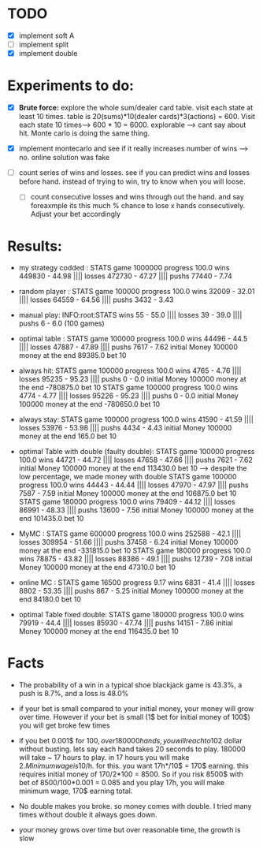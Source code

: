 # TODO
- [x] implement soft A
- [ ] implement split
- [x] implement double

# Experiments to do:
- [x] **Brute force:**  explore the whole sum/dealer card table. visit each state at least 10 times. table is 20(sums)*10(dealer cards)*3(actions) = 600. Visit each state 10 times--> 600 * 10 = 6000. explorable --> cant say about hit. Monte carlo is doing the same thing.

- [x] implement montecarlo and see if it really increases number of wins --> no. online solution was fake

- [ ] count series of wins and losses. see if you can predict wins and losses before hand. instead of trying to win, try to know when you will loose.
    - [ ] count consecutive losses and wins through out the hand. and say foreaxmple its this much % chance to lose x hands consecutively. Adjust your bet accordingly

# Results:

- my strategy codded : STATS game 1000000 progress 100.0 wins 449830 - 44.98 |||| losses 472730 - 47.27 |||| pushs 77440 - 7.74

- random player : STATS game 100000 progress 100.0 wins 32009 - 32.01 |||| losses 64559 - 64.56 |||| pushs 3432 - 3.43

- manual play: INFO:root:STATS wins 55 - 55.0 |||| losses 39 - 39.0 |||| pushs 6 - 6.0 (100 games)

- optimal table : STATS game 100000 progress 100.0 wins 44496 - 44.5 |||| losses 47887 - 47.89 |||| pushs 7617 - 7.62 initial Money 100000 money at the end 89385.0 bet 10

- always hit: STATS game 100000 progress 100.0 wins 4765 - 4.76 |||| losses 95235 - 95.23 |||| pushs 0 - 0.0 initial Money 100000 money at the end -780875.0 bet 10
STATS game 100000 progress 100.0 wins 4774 - 4.77 |||| losses 95226 - 95.23 |||| pushs 0 - 0.0 initial Money 100000 money at the end -780650.0 bet 10

- always stay: STATS game 100000 progress 100.0 wins 41590 - 41.59 |||| losses 53976 - 53.98 |||| pushs 4434 - 4.43 initial Money 100000 money at the end 165.0 bet 10

- optimal Table with double (faulty double): STATS game 100000 progress 100.0 wins 44721 - 44.72 |||| losses 47658 - 47.66 |||| pushs 7621 - 7.62 initial Money 100000 money at the end 113430.0 bet 10 --> despite the low percentage, we made money with double
STATS game 100000 progress 100.0 wins 44443 - 44.44 |||| losses 47970 - 47.97 |||| pushs 7587 - 7.59 initial Money 100000 money at the end 106875.0 bet 10
STATS game 180000 progress 100.0 wins 79409 - 44.12 |||| losses 86991 - 48.33 |||| pushs 13600 - 7.56 initial Money 100000 money at the end 101435.0 bet 10



- MyMC :  STATS game 600000 progress 100.0 wins 252588 - 42.1 |||| losses 309954 - 51.66 |||| pushs 37458 - 6.24 initial Money 100000 money at the end -331815.0 bet 10
STATS game 180000 progress 100.0 wins 78875 - 43.82 |||| losses 88386 - 49.1 |||| pushs 12739 - 7.08 initial Money 100000 money at the end 47310.0 bet 10

- online MC : STATS game 16500 progress 9.17 wins 6831 - 41.4 |||| losses 8802 - 53.35 |||| pushs 867 - 5.25 initial Money 100000 money at the end 84180.0 bet 10


- optimal Table fixed double:
STATS game 180000 progress 100.0 wins 79919 - 44.4 |||| losses 85930 - 47.74 |||| pushs 14151 - 7.86 initial Money 100000 money at the end 116435.0 bet 10

# Facts

- The probability of a win in a typical shoe blackjack game is 43.3%, a push is 8.7%, and a loss is 48.0% 

- if your bet is small compared to your initial money, your money will grow over time. However if your bet is small (1$ bet for initial money of 100$) you will get broke few times

- if you bet 0.001$ for 100$, over 180000 hands, you will reach to 102$ dollar without busting. lets say each hand takes 20 seconds to play. 180000 will take ~ 17 hours to play. in 17 hours you will make 2$. Minimum wage is 10$/h. for this. you want 17h*/10$ = 170$ earning. this requires initial money of 170/2\*100 = 8500. So if you risk 8500$ with bet of 8500/100\*0.001 = 0.085 and you play 17h, you will make minimum wage, 170$ earning total.

- No double makes you broke. so money comes with double. I tried many times without double it always goes down.

- your money grows over time but over reasonable time, the growth is slow